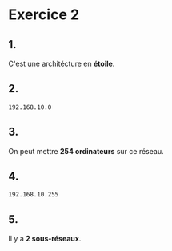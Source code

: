 # Exercice 2

## 1.

C'est une architécture en **étoile**.

## 2.

``192.168.10.0``

## 3.

On peut mettre **254 ordinateurs** sur ce réseau.

## 4.

``192.168.10.255``

## 5.

Il y a **2 sous-réseaux**.
